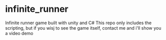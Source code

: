 # infinite_runner
Infinite runner game built with unity and C#
This repo only includes the scripting, but if you wisj to see the game itself, contact me and i'll show you a video demo
